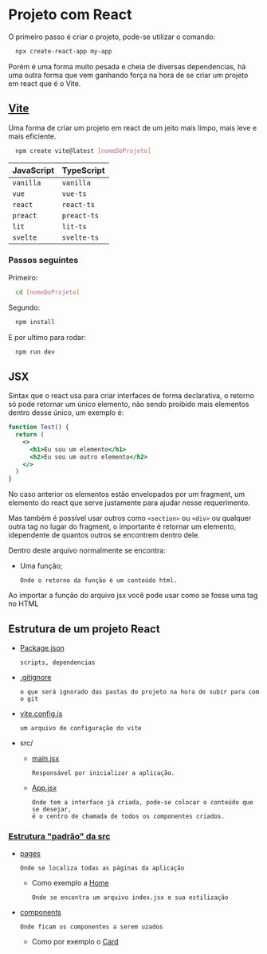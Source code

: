 # Projeto com React
O primeiro passo é criar o projeto, pode-se utilizar o comando:
```bash
  npx create-react-app my-app
```
Porém é uma forma muito pesada e cheia de diversas dependencias, há uma outra forma que vem ganhando força na hora de se criar um projeto em react que é o Vite.

## [Vite](https://vitejs.dev/guide/)
Uma forma de criar um projeto em react de um jeito mais limpo, mais leve e mais eficiente.
```bash
  npm create vite@latest [nomeDoProjeto]
```
| JavaScript| TypeScript | 
| :---------| :--------- | 
| `vanilla` | `vanilla`  |
| `vue`     | `vue-ts`   |
| `react`   | `react-ts` |
| `preact`  | `preact-ts`|
| `lit`     | `lit-ts`   |
| `svelte`  | `svelte-ts`|

### Passos seguintes
Primeiro:
```bash
  cd [nomeDoProjeto]
```
Segundo:
```bash
  npm install
```
E por ultimo para rodar:
```bash
  npm run dev
```


## JSX
Sintax que o react usa para criar interfaces de forma declarativa, o retorno só pode retornar um único elemento, não sendo proibido mais elementos dentro desse único, um exemplo é:
```jsx
function Test() {
  return (
    <>
      <h1>Eu sou um elemento</h1>
      <h2>Eu sou um outro elemento</h2>
    </>
  )
} 
```
No caso anterior os elementos estão envelopados por um fragment, um elemento do react que serve justamente para ajudar nesse requerimento.

Mas também é possível usar outros como `<section>` ou `<div>` ou qualquer outra tag no lugar do fragment, o importante é retornar um elemento, idependente de quantos outros se encontrem dentro dele.

Dentro deste arquivo normalmente se encontra:
- Uma função;

      Onde o retorno da função é um conteúdo html.

Ao importar a função do arquivo jsx você pode usar como se fosse uma tag no HTML


## Estrutura de um projeto React
- [Package.json](https://github.com/nerdstarcode/RevisaoReact/commit/76fbf8b33d32589ffc72b2a36c0c7f8f2ba3c896#diff-7ae45ad102eab3b6d7e7896acd08c427a9b25b346470d7bc6507b6481575d519)

      scripts, dependencias
- [.gitignore](https://github.com/nerdstarcode/RevisaoReact/commit/76fbf8b33d32589ffc72b2a36c0c7f8f2ba3c896#diff-bc37d034bad564583790a46f19d807abfe519c5671395fd494d8cce506c42947)

      o que será ignorado das pastas do projeto na hora de subir para com o git
- [vite.config.js](https://github.com/nerdstarcode/RevisaoReact/commit/76fbf8b33d32589ffc72b2a36c0c7f8f2ba3c896#diff-58e6f63d87181b1c6a8cb6e5f1691df04aa32854456efcd52ca71c8541375d26)

      um arquivo de configuração do vite
- src/
  - [main.jsx](https://github.com/nerdstarcode/RevisaoReact/commit/76fbf8b33d32589ffc72b2a36c0c7f8f2ba3c896#diff-752aae33033979082689dba3e7f51955013615f0535c21ac94265e067da311ed)

        Responsável por inicializar a aplicação.
  - [App.jsx](https://github.com/nerdstarcode/RevisaoReact/commit/76fbf8b33d32589ffc72b2a36c0c7f8f2ba3c896#diff-60f5dcfc15327d5dd812d9df394c217efbedb4aa33dca782ed69d39dce811972)

        Onde tem a interface já criada, pode-se colocar o conteúdo que se desejar, 
        é o centro de chamada de todos os componentes criados.

### [Estrutura "padrão" da src](https://github.com/nerdstarcode/RevisaoReact/tree/master/src)
- [pages](https://github.com/nerdstarcode/RevisaoReact/tree/master/src/pages)

      Onde se localiza todas as páginas da aplicação
      
  - Como exemplo a [Home](https://github.com/nerdstarcode/RevisaoReact/tree/master/src/pages/Home)
      
        Onde se encontra um arquivo index.jsx e sua estilização
- [components](https://github.com/nerdstarcode/RevisaoReact/tree/master/src/components)
    
      Onde ficam os componentes a serem uzados
  - Como por exemplo o [Card](https://github.com/nerdstarcode/RevisaoReact/tree/master/src/components/Card)
  